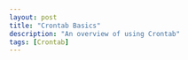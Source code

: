 ```yaml
---
layout: post
title: "Crontab Basics"
description: "An overview of using Crontab"
tags: [Crontab]
---
```

